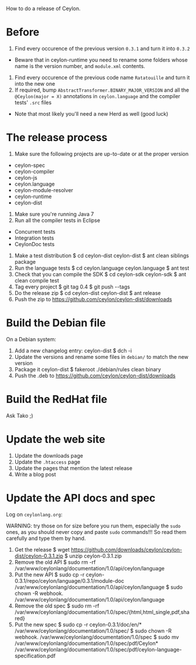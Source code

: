 How to do a release of Ceylon.

# Before

1. Find every occurence of the previous version `0.3.1` and turn it into `0.3.2`
  - Beware that in ceylon-runtime you need to rename some folders whose name is the version number, and `module.xml` contents.
1. Find every occurence of the previous code name `Ratatouille` and turn it into the new one
1. If required, bump `AbstractTransformer.BINARY_MAJOR_VERSION` and all the `@Ceylon(major = X)` annotations in `ceylon.language`
   and the compiler tests' `.src` files
  - Note that most likely you'll need a new Herd as well (good luck)

# The release process

1. Make sure the following projects are up-to-date or at the proper version
  - ceylon-spec
  - ceylon-compiler
  - ceylon-js
  - ceylon.language
  - ceylon-module-resolver
  - ceylon-runtime
  - ceylon-dist
1. Make sure you're running Java 7
1. Run all the compiler tests in Eclipse
  - Concurrent tests
  - Integration tests
  - CeylonDoc tests
1. Make a test distribution
    $ cd ceylon-dist
    ceylon-dist $ ant clean siblings package
1. Run the language tests
    $ cd ceylon.language
    ceylon.language $ ant test
1. Check that you can compile the SDK
    $ cd ceylon-sdk
    ceylon-sdk $ ant clean compile test
1. Tag every project
    $ git tag 0.4
    $ git push --tags
1. Do the release zip
    $ cd ceylon-dist
    ceylon-dist $ ant release
1. Push the zip to https://github.com/ceylon/ceylon-dist/downloads

# Build the Debian file

On a Debian system:

1. Add a new changelog entry:
    ceylon-dist $ dch -i
1. Update the versions and rename some files in `debian/` to match the new version
1. Package it
    ceylon-dist $ fakeroot ./debian/rules clean binary
1. Push the .deb to https://github.com/ceylon/ceylon-dist/downloads

# Build the RedHat file

Ask Tako ;)

# Update the web site

1. Update the downloads page
1. Update the `.htaccess` page
1. Update the pages that mention the latest release
1. Write a blog post

# Update the API docs and spec

Log on `ceylonlang.org`:

WARNING: try those on for size before you run them, especially the `sudo` ones, as you should
never copy and paste `sudo` commands!!! So read them carefully and type them by hand.

1. Get the release
       $ wget https://github.com/downloads/ceylon/ceylon-dist/ceylon-0.3.1.zip
    $ unzip ceylon-0.3.1.zip
1. Remove the old API
    $ sudo rm -rf /var/www/ceylonlang/documentation/1.0/api/ceylon/language
1. Put the new API
    $ sudo cp -r ceylon-0.3.1/repo/ceylon/language/0.3.1/module-doc /var/www/ceylonlang/documentation/1.0/api/ceylon/language
    $ sudo chown -R webhook. /var/www/ceylonlang/documentation/1.0/api/ceylon/language
1. Remove the old spec
    $ sudo rm -rf /var/www/ceylonlang/documentation/1.0/spec/{html,html_single,pdf,shared}
1. Put the new spec
    $ sudo cp -r ceylon-0.3.1/doc/en/* /var/www/ceylonlang/documentation/1.0/spec/
    $ sudo chown -R webhook. /var/www/ceylonlang/documentation/1.0/spec
    $ sudo mv /var/www/ceylonlang/documentation/1.0/spec/pdf/Ceylon\* /var/www/ceylonlang/documentation/1.0/spec/pdf/ceylon-language-specification.pdf

